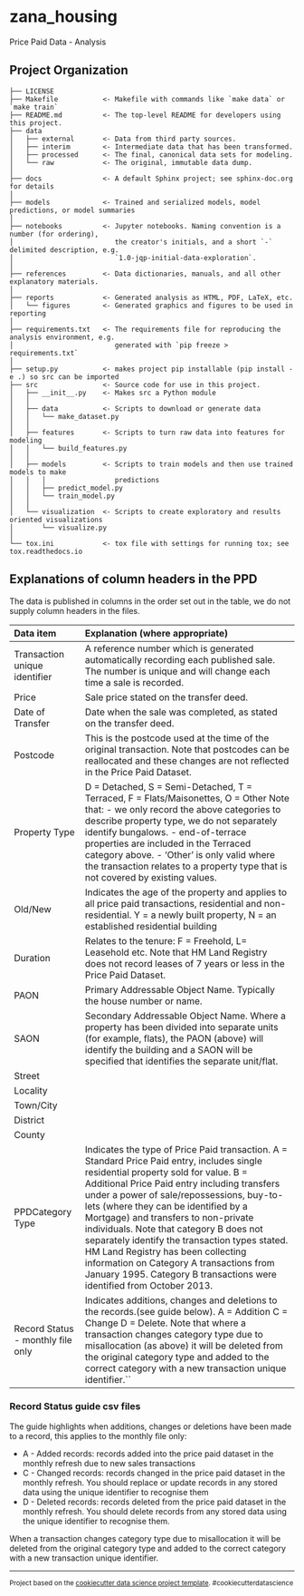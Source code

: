 zana_housing
==============================

Price Paid Data - Analysis

Project Organization
------------

    ├── LICENSE
    ├── Makefile           <- Makefile with commands like `make data` or `make train`
    ├── README.md          <- The top-level README for developers using this project.
    ├── data
    │   ├── external       <- Data from third party sources.
    │   ├── interim        <- Intermediate data that has been transformed.
    │   ├── processed      <- The final, canonical data sets for modeling.
    │   └── raw            <- The original, immutable data dump.
    │
    ├── docs               <- A default Sphinx project; see sphinx-doc.org for details
    │
    ├── models             <- Trained and serialized models, model predictions, or model summaries
    │
    ├── notebooks          <- Jupyter notebooks. Naming convention is a number (for ordering),
    │                         the creator's initials, and a short `-` delimited description, e.g.
    │                         `1.0-jqp-initial-data-exploration`.
    │
    ├── references         <- Data dictionaries, manuals, and all other explanatory materials.
    │
    ├── reports            <- Generated analysis as HTML, PDF, LaTeX, etc.
    │   └── figures        <- Generated graphics and figures to be used in reporting
    │
    ├── requirements.txt   <- The requirements file for reproducing the analysis environment, e.g.
    │                         generated with `pip freeze > requirements.txt`
    │
    ├── setup.py           <- makes project pip installable (pip install -e .) so src can be imported
    ├── src                <- Source code for use in this project.
    │   ├── __init__.py    <- Makes src a Python module
    │   │
    │   ├── data           <- Scripts to download or generate data
    │   │   └── make_dataset.py
    │   │
    │   ├── features       <- Scripts to turn raw data into features for modeling
    │   │   └── build_features.py
    │   │
    │   ├── models         <- Scripts to train models and then use trained models to make
    │   │   │                 predictions
    │   │   ├── predict_model.py
    │   │   └── train_model.py
    │   │
    │   └── visualization  <- Scripts to create exploratory and results oriented visualizations
    │       └── visualize.py
    │
    └── tox.ini            <- tox file with settings for running tox; see tox.readthedocs.io



## Explanations of column headers in the PPD

The data is published in columns in the order set out in the table, we do not supply column headers in the files.

| Data item                         | Explanation (where appropriate)                              |
| :-------------------------------- | :----------------------------------------------------------- |
| Transaction unique identifier     | A reference number which is generated automatically recording each published sale. The number is unique and will change each time a sale is recorded. |
| Price                             | Sale price stated on the transfer deed.                      |
| Date of Transfer                  | Date when the sale was completed, as stated on the transfer deed. |
| Postcode                          | This is the postcode used at the time of the original transaction. Note that postcodes can be reallocated and these changes are not reflected in the Price Paid Dataset. |
| Property Type                     | D = Detached, S = Semi-Detached, T = Terraced, F = Flats/Maisonettes, O = Other  Note that:  - we only record the above categories to describe property type, we do not separately identify bungalows.  - end-of-terrace properties are included in the Terraced category above.  - ‘Other’ is only valid where the transaction relates to a property type that is not covered by existing values. |
| Old/New                           | Indicates the age of the property and applies to all price paid transactions, residential and non-residential. Y = a newly built property, N = an established residential building |
| Duration                          | Relates to the tenure: F = Freehold, L= Leasehold etc. Note that HM Land Registry does not record leases of 7 years or less in the Price Paid Dataset. |
| PAON                              | Primary Addressable Object Name. Typically the house number or name. |
| SAON                              | Secondary Addressable Object Name. Where a property has been divided into separate units (for example, flats), the PAON (above) will identify the building and a SAON will be specified that identifies the separate unit/flat. |
| Street                            |                                                              |
| Locality                          |                                                              |
| Town/City                         |                                                              |
| District                          |                                                              |
| County                            |                                                              |
| PPDCategory Type                  | Indicates the type of Price Paid transaction. A = Standard Price Paid entry, includes single residential property sold for value. B = Additional Price Paid entry including transfers under a power of sale/repossessions, buy-to-lets (where they can be identified by a Mortgage) and transfers to non-private individuals.  Note that category B does not separately identify the transaction types stated. HM Land Registry has been collecting information on Category A transactions from January 1995. Category B transactions were identified from October 2013. |
| Record Status - monthly file only | Indicates additions, changes and deletions to the records.(see guide below). A = Addition C = Change D = Delete.  Note that where a transaction changes category type due to misallocation (as above) it will be deleted from the original category type and added to the correct category with a new transaction unique identifier.`` |


### Record Status guide csv files

The guide highlights when additions, changes or deletions have been made to a record, this applies to the monthly file only:

- A - Added records: records added into the price paid dataset in the monthly refresh due to new sales transactions
- C - Changed records: records changed in the price paid dataset in the monthly refresh. You should replace or update records in any stored data using the unique identifier to recognise them
- D - Deleted records: records deleted from the price paid dataset in the monthly refresh. You should delete records from any stored data using the unique identifier to recognise them.

When a transaction changes category type due to misallocation it will be deleted from the original category type and added to the correct category with a new transaction unique identifier.


--------

<p><small>Project based on the <a target="_blank" href="https://drivendata.github.io/cookiecutter-data-science/">cookiecutter data science project template</a>. #cookiecutterdatascience</small></p>
